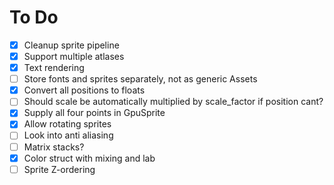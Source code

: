 # To Do

- [x] Cleanup sprite pipeline
- [x] Support multiple atlases
- [x] Text rendering
- [ ] Store fonts and sprites separately, not as generic Assets
- [x] Convert all positions to floats
- [ ] Should scale be automatically multiplied by scale_factor if position cant?
- [x] Supply all four points in GpuSprite
- [x] Allow rotating sprites
- [ ] Look into anti aliasing
- [ ] Matrix stacks?
- [x] Color struct with mixing and lab
- [ ] Sprite Z-ordering
